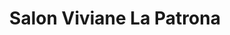 ---
title: "Salon Viviane La Patrona"
url: /cape-town/salon-viviane-la-patrona/
shop: hairdresser
---